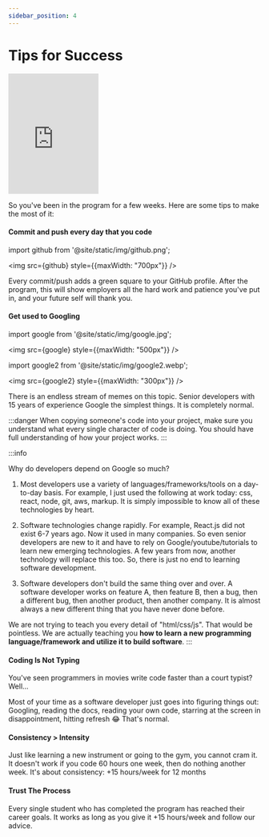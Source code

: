 ```yaml
---
sidebar_position: 4
---
```


# Tips for Success

<iframe src="https://giphy.com/embed/d3sE6FcNZa7Ju" width="180" height="240" frameBorder="0" class="giphy-embed" allowFullScreen></iframe>

<p></p>

So you've been in the program for a few weeks. Here are some tips to make the most of it:

#### Commit and push every day that you code

import github from '@site/static/img/github.png';

<img src={github} style={{maxWidth: "700px"}} />

Every commit/push adds a green square to your GitHub profile. After the program, this will show employers all the hard work and patience you've put in, and your future self will thank you.

#### Get used to Googling

import google from '@site/static/img/google.jpg';

<img src={google} style={{maxWidth: "500px"}} />

import google2 from '@site/static/img/google2.webp';

<img src={google2} style={{maxWidth: "300px"}} />

<p></p>

There is an endless stream of memes on this topic. Senior developers with 15 years of experience Google the simplest things. It is completely normal.

:::danger
When copying someone's code into your project, make sure you understand what every single character of code is doing. You should have full understanding of how your project works.
:::

:::info

Why do developers depend on Google so much?

1. Most developers use a variety of languages/frameworks/tools on a day-to-day basis. For example, I just used the following at work today: css, react, node, git, aws, markup. It is simply impossible to know all of these technologies by heart.

2. Software technologies change rapidly. For example, React.js did not exist 6-7 years ago. Now it used in many companies. So even senior developers are new to it and have to rely on Google/youtube/tutorials to learn new emerging technologies. A few years from now, another technology will replace this too. So, there is just no end to learning software development.

3. Software developers don't build the same thing over and over. A software developer works on feature A, then feature B, then a bug, then a different bug, then another product, then another company. It is almost always a new different thing that you have never done before.

We are not trying to teach you every detail of "html/css/js". That would be pointless. We are actually teaching you <b>how to learn a new programming language/framework and utilize it to build software</b>.
:::

#### Coding Is Not Typing

You've seen programmers in movies write code faster than a court typist? Well...

Most of your time as a software developer just goes into figuring things out: Googling, reading the docs, reading your own code, starring at the screen in disappointment, hitting refresh 😂 That's normal.

#### Consistency > Intensity

Just like learning a new instrument or going to the gym, you cannot cram it. It doesn't work if you code 60 hours one week, then do nothing another week. It's about consistency: +15 hours/week for 12 months

#### Trust The Process

Every single student who has completed the program has reached their career goals. It works as long as you give it +15 hours/week and follow our advice.

